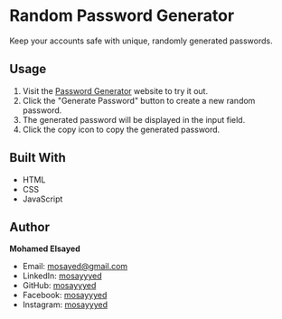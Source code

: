 # Random Password Generator

Keep your accounts safe with unique, randomly generated passwords.

## Usage

1. Visit the [Password Generator](https://mosayyyed.github.io/Password-Generator) website to try it out.
2. Click the "Generate Password" button to create a new random password.
3. The generated password will be displayed in the input field.
4. Click the copy icon to copy the generated password.

## Built With

- HTML
- CSS
- JavaScript

## Author

**Mohamed Elsayed**  

- Email: [mosayed@gmail.com](mailto:mosayed@gmail.com)
- LinkedIn: [mosayyyed](https://www.linkedin.com/in/mosayyyed/)
- GitHub: [mosayyyed](https://github.com/mosayyyed)
- Facebook: [mosayyyed](https://www.facebook.com/mosayyyed)
- Instagram: [mosayyyed](https://www.instagram.com/mosayyyed/)
